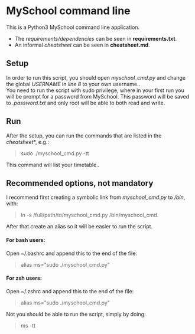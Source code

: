 # MySchool command line
This is a Python3 MySchool command line application.<br />
* The *requirements/dependencies* can be seen in **requirements.txt**.<br />
* An informal *cheatsheet* can be seen in **cheatsheet.md**.<br />

## Setup
In order to run this script, you should open *myschool_cmd.py* and change the global *USERNAME* in *line 8* to your own username..<br />
You need to run the script with sudo privilege, where in your first run you will be prompt for a password from MySchool. This password will be saved to *.password.txt* and only root will be able to both read and write. 

## Run
After the setup, you can run the commands that are listed in the *cheatsheet**, e.g.:

> sudo ./myschool_cmd.py -tt

This command will list your timetable..<br />

## Recommended options, not mandatory
I recommend first creating a symbolic link from *myschool_cmd.py* to */bin*, with:

> ln -s /full/path/to/myschool_cmd.py /bin/myschool_cmd.

After that create an alias so it will be easier to run the script.
#### For bash users:
Open ~/.bashrc and append this to the end of the file:

> alias ms="sudo ./myschool_cmd.py"

#### For zsh users:
Open ~/.zshrc and append this to the end of the file:

> alias ms="sudo ./myschool_cmd.py"

Not you should be able to run the script, simply by doing:

> ms -tt
